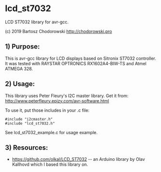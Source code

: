 # lcd_st7032

LCD ST7032 library for avr-gcc.

(c) 2019 Bartosz Chodorowski http://chodorowski.pro

## 1) Purpose:

This is avr-gcc library for LCD displays based on Sitronix ST7032
controller.
It was tested with RAYSTAR OPTRONICS RX1602A4-BIW-TS and Atmel ATMEGA 328.

## 2) Usage:

This library uses Peter Fleury's I2C master library. Get it from:
http://www.peterfleury.epizy.com/avr-software.html

To use it, put those includes in your .c file:
```
#include "i2cmaster.h"
#include "lcd_st7032.h"
```

See lcd_st7032_example.c for usage example.

## 3) Resources:

 - https://github.com/olkal/LCD_ST7032 -- an Arduino library by Olav Kallhovd which I based this library on.
